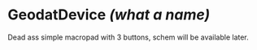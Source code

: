 # GeodatDevice *(what a name)* 

Dead ass simple macropad with 3 buttons, schem will be available later.
